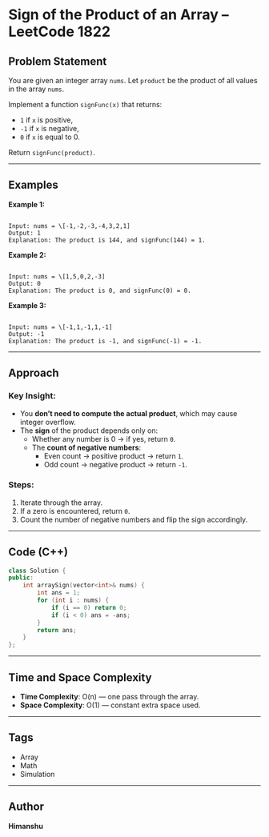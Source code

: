 # Sign of the Product of an Array – LeetCode 1822

## Problem Statement

You are given an integer array `nums`. Let `product` be the product of all values in the array `nums`.

Implement a function `signFunc(x)` that returns:
- `1` if `x` is positive,
- `-1` if `x` is negative,
- `0` if `x` is equal to 0.

Return `signFunc(product)`.

---

## Examples

**Example 1:**
```

Input: nums = \[-1,-2,-3,-4,3,2,1]
Output: 1
Explanation: The product is 144, and signFunc(144) = 1.

```

**Example 2:**
```

Input: nums = \[1,5,0,2,-3]
Output: 0
Explanation: The product is 0, and signFunc(0) = 0.

```

**Example 3:**
```

Input: nums = \[-1,1,-1,1,-1]
Output: -1
Explanation: The product is -1, and signFunc(-1) = -1.

````

---

## Approach

### Key Insight:
- You **don’t need to compute the actual product**, which may cause integer overflow.
- The **sign** of the product depends only on:
  - Whether any number is 0 → if yes, return `0`.
  - The **count of negative numbers**:
    - Even count → positive product → return `1`.
    - Odd count → negative product → return `-1`.

### Steps:
1. Iterate through the array.
2. If a zero is encountered, return `0`.
3. Count the number of negative numbers and flip the sign accordingly.

---

## Code (C++)

```cpp
class Solution {
public:
    int arraySign(vector<int>& nums) {
        int ans = 1;
        for (int i : nums) {
            if (i == 0) return 0;
            if (i < 0) ans = -ans;
        }
        return ans;
    }
};
````

---

## Time and Space Complexity

* **Time Complexity**: O(n) — one pass through the array.
* **Space Complexity**: O(1) — constant extra space used.

---

## Tags

* Array
* Math
* Simulation

---

## Author

**Himanshu**
